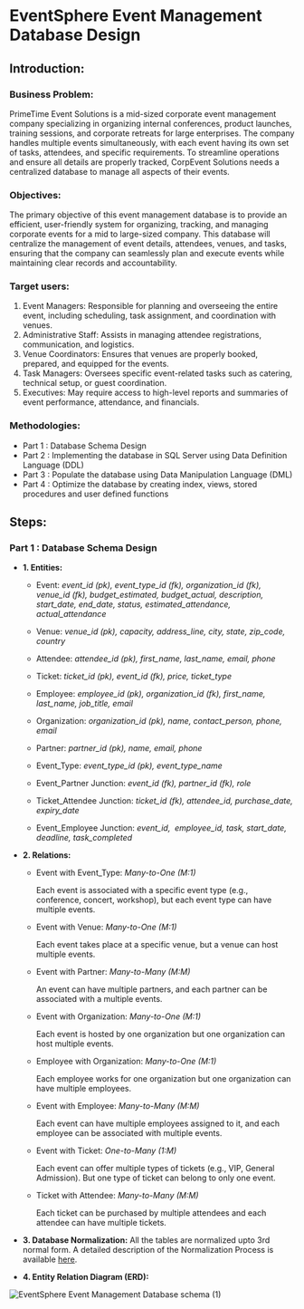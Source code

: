 # EventSphere Event Management Database Design

## Introduction:

### Business Problem:

PrimeTime Event Solutions is a mid-sized corporate event management company specializing in organizing internal conferences, product launches, training sessions, and corporate retreats for large enterprises. The company handles multiple events simultaneously, with each event having its own set of tasks, attendees, and specific requirements. To streamline operations and ensure all details are properly tracked, CorpEvent Solutions needs a centralized database to manage all aspects of their events.

### Objectives:

The primary objective of this event management database is to provide an efficient, user-friendly system for organizing, tracking, and managing corporate events for a mid to large-sized company. This database will centralize the management of event details, attendees, venues, and tasks, ensuring that the company can seamlessly plan and execute events while maintaining clear records and accountability.

### Target users:

1. Event Managers: Responsible for planning and overseeing the entire event, including scheduling, task assignment, and coordination with venues.
2. Administrative Staff: Assists in managing attendee registrations, communication, and logistics.
3. Venue Coordinators: Ensures that venues are properly booked, prepared, and equipped for the events.
4. Task Managers: Oversees specific event-related tasks such as catering, technical setup, or guest coordination.
5. Executives: May require access to high-level reports and summaries of event performance, attendance, and financials.

### Methodologies:

* Part 1 : Database Schema Design
* Part 2 : Implementing the database in SQL Server using Data Definition Language (DDL)
* Part 3 : Populate the database using Data Manipulation Language (DML)
* Part 4 : Optimize the database by creating index, views, stored procedures and user defined functions 
  
## Steps:

### Part 1 : Database Schema Design

* **1. Entities:**

  * Event: _event_id (pk), event_type_id (fk), organization_id (fk), venue_id (fk), budget_estimated, budget_actual, description, start_date, end_date, status, estimated_attendance, actual_attendance_
  
  * Venue: _venue_id (pk), capacity, address_line, city, state, zip_code, country_
  
  * Attendee: _attendee_id (pk), first_name, last_name, email, phone_
  
  * Ticket: _ticket_id (pk), event_id (fk), price, ticket_type_
  
  * Employee: _employee_id (pk), organization_id (fk), first_name, last_name, job_title, email_
  
  * Organization: _organization_id (pk), name, contact_person, phone, email_
  
  * Partner: _partner_id (pk), name, email, phone_
  
  * Event_Type: _event_type_id (pk), event_type_name_
  
  * Event_Partner Junction: _event_id (fk), partner_id (fk), role_
  
  * Ticket_Attendee Junction: _ticket_id (fk), attendee_id, purchase_date, expiry_date_
  
  * Event_Employee Junction: _event_id,  employee_id, task, start_date, deadline, task_completed_
  
* **2. Relations:**

  * Event with Event_Type: _Many-to-One (M:1)_

    Each event is associated with a specific event type (e.g., conference, concert, workshop), but each event type can have multiple events. 
  
  * Event with Venue: _Many-to-One (M:1)_
  
    Each event takes place at a specific venue, but a venue can host multiple events. 
  
  * Event with Partner: _Many-to-Many (M:M)_
  
    An event can have multiple partners, and each partner can be associated with a multiple events.
  
  * Event with Organization: _Many-to-One (M:1)_
  
    Each event is hosted by one organization but one organization can host multiple events. 

  * Employee with Organization: _Many-to-One (M:1)_
  
    Each employee works for one organization but one organization can have multiple employees.
  
  * Event with Employee: _Many-to-Many (M:M)_
  
    Each event can have multiple employees assigned to it, and each employee can be associated with multiple events. 
  
  * Event with Ticket: _One-to-Many (1:M)_
  
    Each event can offer multiple types of tickets (e.g., VIP, General Admission). But one type of ticket can belong to only one event.
  
  * Ticket with Attendee: _Many-to-Many (M:M)_
  
    Each ticket can be purchased by multiple attendees and each attendee can have multiple tickets. 

* **3. Database Normalization:**
All the tables are normalized upto 3rd normal form. A detailed description of the Normalization Process is available [here]().

* **4. Entity Relation Diagram (ERD):**

![EventSphere Event Management Database schema (1)](https://github.com/user-attachments/assets/f5df2a5c-f12c-446a-ae95-770985262b1f)
